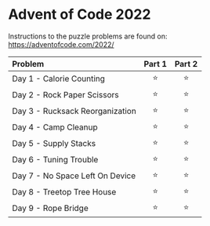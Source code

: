 # Advent of Code 2022

Instructions to the puzzle problems are found on: https://adventofcode.com/2022/

| **Problem**                     | Part 1 | Part 2 |
|:--------------------------------|:------:|:------:|
| Day 1 - Calorie Counting        | :star: | :star: |
| Day 2 - Rock Paper Scissors     | :star: | :star: |
| Day 3 - Rucksack Reorganization | :star: | :star: |
| Day 4 - Camp Cleanup            | :star: | :star: |
| Day 5 - Supply Stacks           | :star: | :star: |
| Day 6 - Tuning Trouble          | :star: | :star: |
| Day 7 - No Space Left On Device | :star: | :star: |
| Day 8 - Treetop Tree House      | :star: | :star: |
| Day 9 - Rope Bridge             | :star: | :star: |